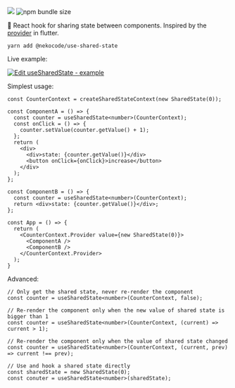 [![](https://api.travis-ci.org/nekocode/use-shared-state.svg?branch=master)](https://travis-ci.org/nekocode/use-shared-state) ![npm bundle size](https://img.shields.io/bundlephobia/minzip/@nekocode/use-shared-state)

:octopus: React hook for sharing state between components. Inspired by the [provider](https://github.com/rrousselGit/provider) in flutter.

`yarn add @nekocode/use-shared-state`

Live example:

[![Edit useSharedState - example](https://codesandbox.io/static/img/play-codesandbox.svg)](https://codesandbox.io/s/mystifying-cray-x2gcp?fontsize=14&hidenavigation=1&theme=dark)

Simplest usage:

```tsx
const CounterContext = createSharedStateContext(new SharedState(0));

const ComponentA = () => {
  const counter = useSharedState<number>(CounterContext);
  const onClick = () => {
    counter.setValue(counter.getValue() + 1);
  };
  return (
    <div>
      <div>state: {counter.getValue()}</div>
      <button onClick={onClick}>increase</button>
    </div>
  );
};

const ComponentB = () => {
  const counter = useSharedState<number>(CounterContext);
  return <div>state: {counter.getValue()}</div>;
};

const App = () => {
  return (
    <CounterContext.Provider value={new SharedState(0)}>
      <ComponentA />
      <ComponentB />
    </CounterContext.Provider>
  );
}
```

Advanced:

```tsx
// Only get the shared state, never re-render the component
const counter = useSharedState<number>(CounterContext, false);

// Re-render the component only when the new value of shared state is bigger than 1
const counter = useSharedState<number>(CounterContext, (current) => current > 1);

// Re-render the component only when the value of shared state changed
const counter = useSharedState<number>(CounterContext, (current, prev) => current !== prev);

// Use and hook a shared state directly
const sharedState = new SharedState(0);
const conuter = useSharedState<number>(sharedState);
```
